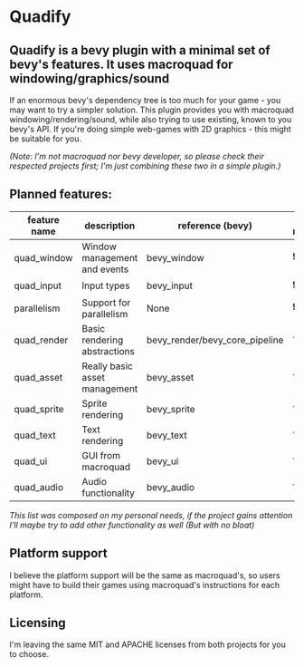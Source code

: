 # Quadify

## Quadify is a bevy plugin with a minimal set of bevy's features. It uses macroquad for windowing/graphics/sound

If an enormous bevy's dependency tree is too much for your game - you may want to try a simpler solution. This
plugin provides you with macroquad windowing/rendering/sound, while also trying to use existing, known to you bevy's API.
If you're doing simple web-games with 2D graphics - this might be suitable for you.

*(Note: I'm not macroquad nor bevy developer, so please check their respected projects first; I'm just combining these two in a simple plugin.)*

## Planned features:

| feature name | description                   | reference (bevy)               |is required |status|
| ---          | ---                           | ---                            | ---        | ---  |
| quad_window  | Window management and events  | bevy_window                    | ❗        | ⚒️   |
| quad_input   | Input types                   | bevy_input                     | ❗        | ⚒️   |
| parallelism  | Support for parallelism       | None                           | ❗        | ❌   |
| quad_render  | Basic rendering abstractions  | bevy_render/bevy_core_pipeline | ❔        | ❌   |
| quad_asset   | Really basic asset management | bevy_asset                     | ❔        | ❌   |
| quad_sprite  | Sprite rendering              | bevy_sprite                    | ❔        | ❌   |
| quad_text    | Text rendering                | bevy_text                      | ❔        | ❌   |
| quad_ui      | GUI from macroquad            | bevy_ui                        | ❔        | ❌   |
| quad_audio   | Audio functionality           | bevy_audio                     | ❔        | ❌   |

*This list was composed on my personal needs, if the project gains attention I'll maybe try to add other functionality as well (But with no bloat)*

## Platform support

I believe the platform support will be the same as macroquad's, so users might have to build their games using macroquad's instructions for each platform.

## Licensing

I'm leaving the same MIT and APACHE licenses from both projects for you to choose.
